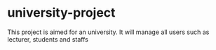 # university-project

This project is aimed for an university.
It will manage all users such as lecturer, students and staffs
